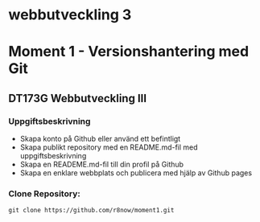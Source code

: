 # webbutveckling 3


# Moment 1 - Versionshantering med Git

## DT173G Webbutveckling III


### Uppgiftsbeskrivning

* Skapa konto på Github eller använd ett befintligt
* Skapa publikt repository med en README.md-fil med uppgiftsbeskrivning
* Skapa en READEME.md-fil till din profil på Github
* Skapa en enklare webbplats och publicera med hjälp av Github pages

### Clone Repository:

`git clone https://github.com/r8now/moment1.git`








